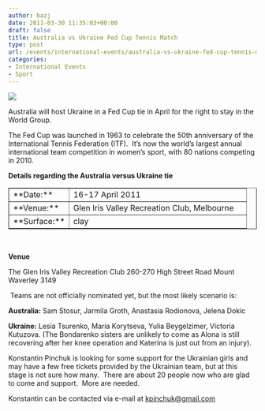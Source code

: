 ```yaml
---
author: bazj
date: 2011-03-30 11:35:03+00:00
draft: false
title: Australia vs Ukraine Fed Cup Tennis Match
type: post
url: /events/international-events/australia-vs-ukraine-fed-cup-tennis-match/
categories:
- International Events
- Sport
---
```


[![](http://www.ozeukes.com/wp-content/uploads/2011/03/Fed-Cup-logo.jpg)
](http://www.ozeukes.com/wp-content/uploads/2011/03/Fed-Cup-logo.jpg)

Australia will host Ukraine in a Fed Cup tie in April for the right to stay in the World Group.

The Fed Cup was launched in 1963 to celebrate the 50th anniversary of the International Tennis Federation (ITF).  It’s now the world’s largest annual international team competition in women’s sport, with 80 nations competing in 2010.

**Details regarding the Australia versus Ukraine tie**
<table cellpadding="0" cellspacing="0" border="1" >
<tbody >
<tr >

<td width="80" valign="top" >**Date:**
</td>

<td width="343" valign="top" >16-17 April 2011
</td>
</tr>
<tr >

<td width="80" valign="top" >**Venue:**
</td>

<td width="343" valign="top" >Glen Iris Valley Recreation Club, Melbourne
</td>
</tr>
<tr >

<td width="80" valign="top" >**Surface:**
</td>

<td width="343" valign="top" >clay
</td>
</tr>
</tbody>
</table>
 

**Venue**

The Glen Iris Valley Recreation Club
260-270 High Street Road
Mount Waverley 3149

 Teams are not officially nominated yet, but the most likely scenario is:

**Australia:** Sam Stosur, Jarmila Groth, Anastasia Rodionova, Jelena Dokic

**Ukraine:** Lesia Tsurenko, Maria Korytseva, Yulia Beygelzimer, Victoria Kutuzova. (The Bondarenko sisters are unlikely to come as Alona is still recovering after her knee operation and Katerina is just out from an injury).

Konstantin Pinchuk is looking for some support for the Ukrainian girls and may have a few free tickets provided by the Ukrainian team, but at this stage is not sure how many.  There are about 20 people now who are glad to come and support.  More are needed.

Konstantin can be contacted via e-mail at [kpinchuk@gmail.com](mailto:kpinchuk@gmail.com)
